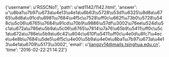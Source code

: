{'username': u'RSSCNo1', 'path': u'wd1142/1142.html', 'answer': u'\u8ba1\u7b97\u673a\u4e13\u4e1a\u6b63\u5728\u53d1\u6325\u8d8a\u6765\u8d8a\u91cd\u8981\u7684\u4f5c\u7528\uff0c\u662f\u73b0\u5728\u548c\u5c06\u6765\u7684\u91cd\u70b9\u9886\u57df\u3002\u76ee\u524d\u5c1a\u672a\u786e\u5b9a\u5c06\u6765\u7814\u7a76\u65b9\u5411\uff0c\u5c1a\u672a\u786e\u5b9a\u6c42\u804c\u610f\u5411\uff0c\u4e0d\u8fc7\u4ece\u4e8b\u7684\u5de5\u4f5c\u4e00\u5b9a\u4e0e\u8ba1\u7b97\u673a\u4e13\u4e1a\u6709\u5173\u3002', 'email': u'liangzy14@mails.tsinghua.edu.cn', 'time': '2016-02-22:21:14:22'}